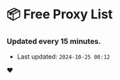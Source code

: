 # :package: Free Proxy List
### Updated every 15 minutes.

- Last updated: `2024-10-25 00:12`

:heart:
